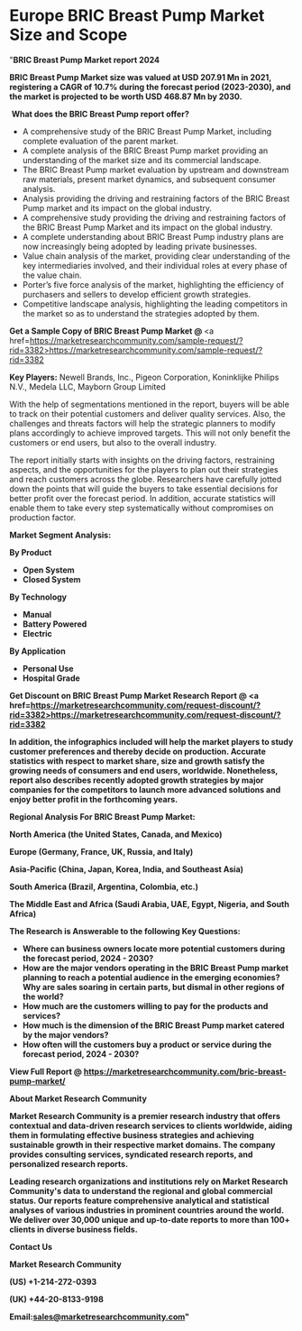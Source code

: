 # Europe BRIC Breast Pump Market Size and Scope 
"<strong>BRIC Breast Pump Market report 2024</strong>

<strong>BRIC Breast Pump Market size was valued at USD 207.91 Mn in 2021, registering a CAGR of 10.7% during the forecast period (2023-2030), and the market is projected to be worth USD 468.87 Mn by 2030.</strong>

 <strong><b>What does the BRIC Breast Pump report offer?</b></strong>
<ul>
  <li>A comprehensive study of the BRIC Breast Pump Market, including complete evaluation of the parent market.</li>
  <li>A complete analysis of the BRIC Breast Pump market providing an understanding of the market size and its commercial landscape.</li>
  <li>The BRIC Breast Pump market evaluation by upstream and downstream raw materials, present market dynamics, and subsequent consumer analysis.</li>
  <li>Analysis providing the driving and restraining factors of the BRIC Breast Pump market and its impact on the global industry.</li>
  <li>A comprehensive study providing the driving and restraining factors of the BRIC Breast Pump Market and its impact on the global industry.</li>
  <li>A complete understanding about BRIC Breast Pump industry plans are now increasingly being adopted by leading private businesses.</li>
  <li>Value chain analysis of the market, providing clear understanding of the key intermediaries involved, and their individual roles at every phase of the value chain.</li>
  <li>Porter’s five force analysis of the market, highlighting the efficiency of purchasers and sellers to develop efficient growth strategies.</li>
  <li>Competitive landscape analysis, highlighting the leading competitors in the market so as to understand the strategies adopted by them.</li>
</ul>

<strong>Get a Sample Copy of BRIC Breast Pump Market @ </strong><a href=https://marketresearchcommunity.com/sample-request/?rid=3382><u>https://marketresearchcommunity.com/sample-request/?rid=3382</u></a>

<strong>Key Players:</strong> 
Newell Brands, Inc., Pigeon Corporation, Koninklijke Philips N.V., Medela LLC, Mayborn Group Limited

With the help of segmentations mentioned in the report, buyers will be able to track on their potential customers and deliver quality services. Also, the challenges and threats factors will help the strategic planners to modify plans accordingly to achieve improved targets. This will not only benefit the customers or end users, but also to the overall industry.

The report initially starts with insights on the driving factors, restraining aspects, and the opportunities for the players to plan out their strategies and reach customers across the globe. Researchers have carefully jotted down the points that will guide the buyers to take essential decisions for better profit over the forecast period. In addition, accurate statistics will enable them to take every step systematically without compromises on production factor.

<strong>Market Segment Analysis:</strong>


<strong><strong>By Product </strong></h4>
<ul>
 	<li>Open System</li>
 	<li>Closed System</li>
</ul>
<strong><strong>By Technology </strong></h4>
<ul>
 	<li>Manual</li>
 	<li>Battery Powered</li>
 	<li>Electric</li>
</ul>
<strong><strong>By Application </strong></h4>
<ul>
 	<li>Personal Use</li>
 	<li>Hospital Grade</li>
</ul>

<strong>Get Discount on BRIC Breast Pump Market Research Report @ </b></strong><a href=https://marketresearchcommunity.com/request-discount/?rid=3382><u>https://marketresearchcommunity.com/request-discount/?rid=3382</u></a>

In addition, the infographics included will help the market players to study customer preferences and thereby decide on production. Accurate statistics with respect to market share, size and growth satisfy the growing needs of consumers and end users, worldwide. Nonetheless, report also describes recently adopted growth strategies by major companies for the competitors to launch more advanced solutions and enjoy better profit in the forthcoming years.

<strong>Regional Analysis For BRIC Breast Pump Market:</strong>

<strong>North America</strong> (the United States, Canada, and Mexico)

<strong>Europe</strong> (Germany, France, UK, Russia, and Italy)

<strong>Asia-Pacific</strong> (China, Japan, Korea, India, and Southeast Asia)

<strong>South America</strong> (Brazil, Argentina, Colombia, etc.)

<strong>The Middle East and Africa</strong> (Saudi Arabia, UAE, Egypt, Nigeria, and South Africa)

<strong>The Research is Answerable to the following Key Questions:</strong>
<ul>
 	<li>Where can business owners locate more potential customers during the forecast period, 2024 - 2030?</li>
 	<li>How are the major vendors operating in the BRIC Breast Pump market planning to reach a potential audience in the emerging economies? Why are sales soaring in certain parts, but dismal in other regions of the world?</li>
 	<li>How much are the customers willing to pay for the products and services?</li>
 	<li>How much is the dimension of the BRIC Breast Pump market catered by the major vendors?</li>
 	<li>How often will the customers buy a product or service during the forecast period, 2024 - 2030?</li>
</ul>

<strong>View Full Report @</strong> <a href=https://marketresearchcommunity.com/bric-breast-pump-market/>https://marketresearchcommunity.com/bric-breast-pump-market/</a>

<strong>About Market Research Community</strong>

Market Research Community is a premier research industry that offers contextual and data-driven research services to clients worldwide, aiding them in formulating effective business strategies and achieving sustainable growth in their respective market domains. The company provides consulting services, syndicated research reports, and personalized research reports.

Leading research organizations and institutions rely on Market Research Community's data to understand the regional and global commercial status. Our reports feature comprehensive analytical and statistical analyses of various industries in prominent countries around the world. We deliver over 30,000 unique and up-to-date reports to more than 100+ clients in diverse business fields.

<strong>Contact Us</strong>

<strong>Market Research Community</strong>

(US) +1-214-272-0393

(UK) +44-20-8133-9198

<strong>Email:</strong>sales@marketresearchcommunity.com"
